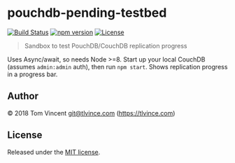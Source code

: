 # pouchdb-pending-testbed

[![Build Status][travis-image]][travis-url]
[![npm version][npm-image]][npm-url]
[![License][license-image]][license-url]

[travis-url]: https://travis-ci.org/tlvince/pouchdb-pending-testbed
[travis-image]: https://img.shields.io/travis/tlvince/pouchdb-pending-testbed.svg
[npm-url]: https://www.npmjs.com/package/pouchdb-pending-testbed
[npm-image]: https://img.shields.io/npm/v/pouchdb-pending-testbed.svg
[license-url]: https://opensource.org/licenses/MIT
[license-image]: https://img.shields.io/npm/l/pouchdb-pending-testbed.svg

> Sandbox to test PouchDB/CouchDB replication progress

Uses Async/await, so needs Node >=8. Start up your local CouchDB (assumes `admin:admin` auth), then run `npm start`. Shows replication progress in a progress bar.

## Author

© 2018 Tom Vincent <git@tlvince.com> (https://tlvince.com)

## License

Released under the [MIT license](http://tlvince.mit-license.org).
